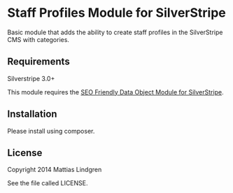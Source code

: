 # Staff Profiles Module for SilverStripe

Basic module that adds the ability to create staff profiles in the SilverStripe CMS with categories.	

## Requirements

Silverstripe 3.0+

This module requires the [SEO Friendly Data Object Module for SilverStripe](https://github.com/Linkdup/silverstripe-seofriendlydataobject).

## Installation

Please install using composer.

## License

Copyright 2014 Mattias Lindgren

See the file called LICENSE.